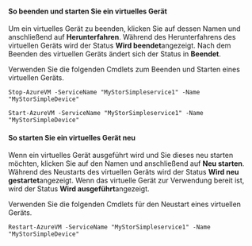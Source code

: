 #### <a name="to-stop-and-start-a-virtual-device"></a>So beenden und starten Sie ein virtuelles Gerät
Um ein virtuelles Gerät zu beenden, klicken Sie auf dessen Namen und anschließend auf **Herunterfahren**. Während des Herunterfahrens des virtuellen Geräts wird der Status **Wird beendet**angezeigt. Nach dem Beenden des virtuellen Geräts ändert sich der Status in **Beendet**.

Verwenden Sie die folgenden Cmdlets zum Beenden und Starten eines virtuellen Geräts.

`Stop-AzureVM -ServiceName "MyStorSimpleservice1" -Name "MyStorSimpleDevice"`

`Start-AzureVM -ServiceName "MyStorSimpleservice1" -Name "MyStorSimpleDevice"`

#### <a name="to-restart-a-virtual-device"></a>So starten Sie ein virtuelles Gerät neu
Wenn ein virtuelles Gerät ausgeführt wird und Sie dieses neu starten möchten, klicken Sie auf den Namen und anschließend auf **Neu starten**. Während des Neustarts des virtuellen Geräts wird der Status **Wird neu gestartet**angezeigt. Wenn das virtuelle Gerät zur Verwendung bereit ist, wird der Status **Wird ausgeführt**angezeigt.

Verwenden Sie die folgenden Cmdlets für den Neustart eines virtuellen Geräts.

`Restart-AzureVM -ServiceName "MyStorSimpleservice1" -Name "MyStorSimpleDevice"`



<!--HONumber=Nov16_HO2-->


